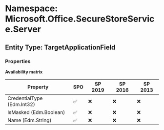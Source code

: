 # Namespace: Microsoft.Office.SecureStoreService.Server

## Entity Type: TargetApplicationField

### Properties

**Availability matrix**

Property | SPO | SP 2019 | SP 2016 | SP 2013
----------|-----|---------|---------|--------
CredentialType (Edm.Int32) | ✅ | ❌ | ❌ | ❌
IsMasked (Edm.Boolean) | ✅ | ❌ | ❌ | ❌
Name (Edm.String) | ✅ | ❌ | ❌ | ❌

